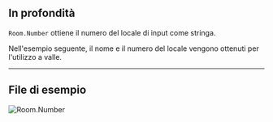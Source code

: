 ## In profondità
`Room.Number` ottiene il numero del locale di input come stringa.

Nell'esempio seguente, il nome e il numero del locale vengono ottenuti per l'utilizzo a valle.
___
## File di esempio

![Room.Number](./Revit.Elements.Room.Number_img.jpg)
